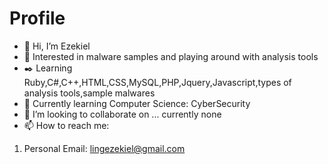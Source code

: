 # Profile
- 👋 Hi, I’m Ezekiel
- 👀 Interested in malware samples and playing around with analysis tools
- ✒️ Learning Ruby,C#,C++,HTML,CSS,MySQL,PHP,Jquery,Javascript,types of analysis tools,sample malwares
- 🌱 Currently learning Computer Science: CyberSecurity
- 💞️ I’m looking to collaborate on ... currently none
- 📫 How to reach me:
1. Personal Email: lingezekiel@gmail.com

<!---
EzYy4015/EzYy4015 is a ✨ special ✨ repository because its `README.md` (this file) appears on your GitHub profile.
You can click the Preview link to take a look at your changes.
--->
